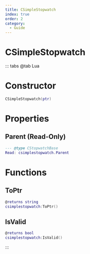 ```yaml
---
title: CSimpleStopwatch
index: true
order: 2
category:
  - Guide
---
```


# CSimpleStopwatch

::: tabs
@tab Lua
# Constructor
```lua
CSimpleStopwatch(ptr)
```
# Properties
## Parent (Read-Only)
```lua
--- @type CStopwatchBase
Read: csimplestopwatch.Parent
```
# Functions
## ToPtr
```lua
@returns string
csimplestopwatch:ToPtr()
```
## IsValid
```lua
@returns bool
csimplestopwatch:IsValid()
```

:::